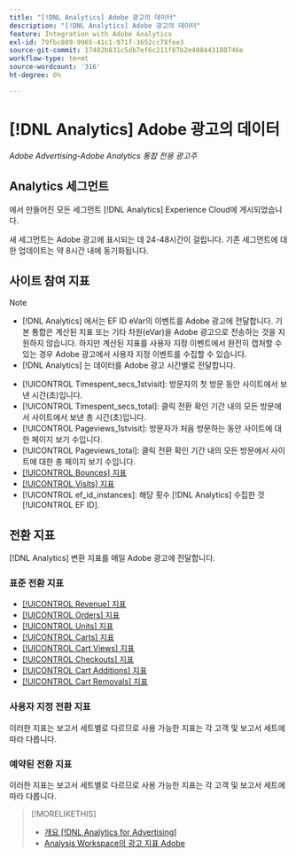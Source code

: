 ```yaml
---
title: "[!DNL Analytics] Adobe 광고의 데이터"
description: "[!DNL Analytics] Adobe 광고의 데이터"
feature: Integration with Adobe Analytics
exl-id: 79fbc809-9965-41c1-971f-3652cc78fee3
source-git-commit: 17482b831c5db7ef6c211f87b2e408443180746e
workflow-type: tm+mt
source-wordcount: '316'
ht-degree: 0%

---
```


# [!DNL Analytics] Adobe 광고의 데이터

*Adobe Advertising-Adobe Analytics 통합 전용 광고주*

## Analytics 세그먼트

에서 만들어진 모든 세그먼트 [!DNL Analytics] Experience Cloud에 게시되었습니다.

새 세그먼트는 Adobe 광고에 표시되는 데 24-48시간이 걸립니다. 기존 세그먼트에 대한 업데이트는 약 8시간 내에 동기화됩니다.

<!-- I added "metric" to some of the links below, even though it looks redundant, because of syntax limitations: If you use [!DNL] or [!UICONTROL] as the sole text of a link (such as [[!UICONTROL Revenue]], the tag is included in the link text (such as "[!UICONTROL Revenue]") when it's published. -->

## 사이트 참여 지표

>[!NOTE]
>
>* [!DNL Analytics] 에서는 EF ID eVar의 이벤트를 Adobe 광고에 전달합니다.  기본 통합은 계산된 지표 또는 기타 차원(eVar)을 Adobe 광고으로 전송하는 것을 지원하지 않습니다. 하지만 계산된 지표를 사용자 지정 이벤트에서 완전히 캡처할 수 있는 경우 Adobe 광고에서 사용자 지정 이벤트를 수집할 수 있습니다.
>* [!DNL Analytics] 는 데이터를 Adobe 광고 시간별로 전달합니다.


* [!UICONTROL Timespent_secs_1stvisit]: 방문자의 첫 방문 동안 사이트에서 보낸 시간(초)입니다.
* [!UICONTROL Timespent_secs_total]: 클릭 전환 확인 기간 내의 모든 방문에서 사이트에서 보낸 총 시간(초)입니다.
* [!UICONTROL Pageviews_1stvisit]: 방문자가 처음 방문하는 동안 사이트에 대한 페이지 보기 수입니다.
* [!UICONTROL Pageviews_total]: 클릭 전환 확인 기간 내의 모든 방문에서 사이트에 대한 총 페이지 보기 수입니다.
* [[!UICONTROL Bounces] 지표](https://experienceleague.adobe.com/docs/analytics/components/metrics/bounces.html)
* [[!UICONTROL Visits] 지표](https://experienceleague.adobe.com/docs/analytics/components/metrics/visits.html)
* [!UICONTROL ef_id_instances]: 해당 횟수 [!DNL Analytics] 수집한 것 [!UICONTROL EF ID].

## 전환 지표

[!DNL Analytics] 변환 지표를 매일 Adobe 광고에 전달합니다.

### 표준 전환 지표

* [[!UICONTROL Revenue] 지표](https://experienceleague.adobe.com/docs/analytics/components/metrics/revenue.html)
* [[!UICONTROL Orders] 지표](https://experienceleague.adobe.com/docs/analytics/components/metrics/orders.html)
* [[!UICONTROL Units] 지표](https://experienceleague.adobe.com/docs/analytics/components/metrics/units.html)
* [[!UICONTROL Carts] 지표](https://experienceleague.adobe.com/docs/analytics/components/metrics/carts.html)
* [[!UICONTROL Cart Views] 지표](https://experienceleague.adobe.com/docs/analytics/components/metrics/cart-views.html)
* [[!UICONTROL Checkouts] 지표](https://experienceleague.adobe.com/docs/analytics/components/metrics/checkouts.html)
* [[!UICONTROL Cart Additions] 지표](https://experienceleague.adobe.com/docs/analytics/components/metrics/cart-additions.html)
* [[!UICONTROL Cart Removals] 지표](https://experienceleague.adobe.com/docs/analytics/components/metrics/cart-removals.html)

### 사용자 지정 전환 지표

이러한 지표는 보고서 세트별로 다르므로 사용 가능한 지표는 각 고객 및 보고서 세트에 따라 다릅니다.

### 예약된 전환 지표

이러한 지표는 보고서 세트별로 다르므로 사용 가능한 지표는 각 고객 및 보고서 세트에 따라 다릅니다.

>[!MORELIKETHIS]
>
>* [개요 [!DNL Analytics for Advertising]](overview.md)
>* [Analysis Workspace의 광고 지표 Adobe](/help/integrations/analytics/advertising-metrics-in-analytics.md)

